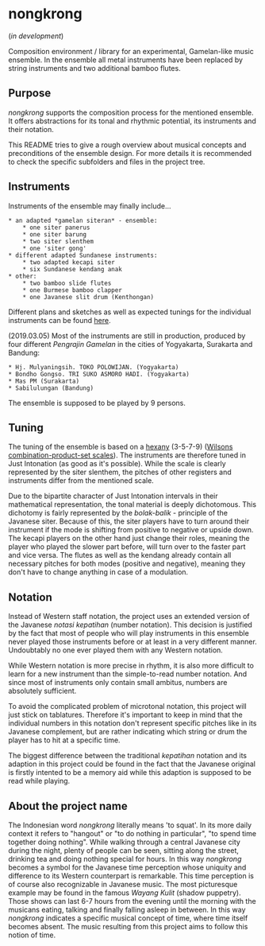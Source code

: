 # nongkrong

(*in development*)

Composition environment / library for an experimental, Gamelan-like music ensemble.
In the ensemble all metal instruments have been replaced by string instruments and two additional bamboo flutes.

## Purpose

*nongkrong* supports the composition process for the mentioned ensemble. It offers abstractions for its tonal and rhythmic potential, its instruments and their notation.

This README tries to give a rough overview about musical concepts and preconditions of the ensemble design. For more details it is recommended to check the specific subfolders and files in the project tree.

## Instruments

Instruments of the ensemble may finally include...

	* an adapted *gamelan siteran* - ensemble:
		* one siter panerus
		* one siter barung
		* two siter slenthem
		* one 'siter gong' 
	* different adapted Sundanese instruments:
		* two adapted kecapi siter
		* six Sundanese kendang anak
	* other:
		* two bamboo slide flutes
		* one Burmese bamboo clapper
		* one Javanese slit drum (Kenthongan)

Different plans and sketches as well as expected tunings for the individual instruments can be found [here](https://github.com/uummoo/nongkrong/blob/master/other/instruments).

(2019.03.05) Most of the instruments are still in production, produced by four different *Pengrajin Gamelan* in the cities of Yogyakarta, Surakarta and Bandung:

	* Hj. Mulyaningsih. TOKO POLOWIJAN. (Yogyakarta)
	* Bondho Gongso. TRI SUKO ASMORO HADI. (Yogyakarta)
	* Mas PM (Surakarta)
	* Sabilulungan (Bandung)


The ensemble is supposed to be played by 9 persons.

## Tuning

The tuning of the ensemble is based on a [hexany](http://anaphoria.com/hexany.pdf) (3-5-7-9) ([Wilsons combination-product-set scales](http://anaphoria.com/wilsoncps.html)). The instruments are therefore tuned in Just Intonation (as good as it's possible). While the scale is clearly represented by the siter slenthem, the pitches of other registers and instruments differ from the mentioned scale.

Due to the bipartite character of Just Intonation intervals in their mathematical representation, the tonal material is deeply dichotomous. This dichotomy is fairly represented by the *bolak-balik* - principle of the Javanese siter. Because of this, the siter players have to turn around their instrument if the mode is shifting from positive to negative or upside down. The kecapi players on the other hand just change their roles, meaning the player who played the slower part before, will turn over to the faster part and vice versa. The flutes as well as the kendang already contain all necessary pitches for both modes (positive and negative), meaning they don't have to change anything in case of a modulation.

## Notation

Instead of Western staff notation, the project uses an extended version of the Javanese *notasi kepatihan* (number notation). This decision is justified by the fact that most of people who will play instruments in this ensemble never played those instruments before or at least in a very different manner. Undoubtably no one ever played them with any Western notation.

While Western notation is more precise in rhythm, it is also more difficult to learn for a new instrument than the simple-to-read number notation. And since most of instruments only contain small ambitus, numbers are absolutely sufficient.

To avoid the complicated problem of microtonal notation, this project will just stick on tablatures. Therefore it's important to keep in mind that the individual numbers in this notation don't represent specific pitches like in its Javanese complement, but are rather indicating which string or drum the player has to hit at a specific time.

The biggest difference between the traditional *kepatihan* notation and its adaption in this project could be found in the fact that the Javanese original is firstly intented to be a memory aid while this adaption is supposed to be read while playing.

## About the project name

The Indonesian word *nongkrong* literally means 'to squat'. In its more daily context it refers to "hangout" or "to do nothing in particular", "to spend time together doing nothing". While walking through a central Javanese city during the night, plenty of people can be seen, sitting along the street, drinking tea and doing nothing special for hours. In this way *nongkrong* becomes a symbol for the Javanese time perception whose uniquity and difference to its Western counterpart is remarkable. This time perception is of course also recognizable in Javanese music. The most picturesque example may be found in the famous *Wayang Kulit* (shadow puppetry). Those shows can last 6-7 hours from the evening until the morning with the musicans eating, talking and finally falling asleep in between. In this way *nongkrong* indicates a specific musical concept of time, where time itself becomes absent. The music resulting from this project aims to follow this notion of time.

